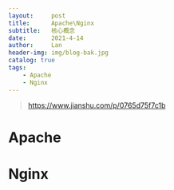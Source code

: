 ```yaml
---
layout:     post
title:      Apache\Nginx
subtitle:   核心概念
date:       2021-4-14
author:     Lan
header-img: img/blog-bak.jpg
catalog: true
tags:
    - Apache
    - Nginx
---
```

>https://www.jianshu.com/p/0765d75f7c1b



# Apache




# Nginx